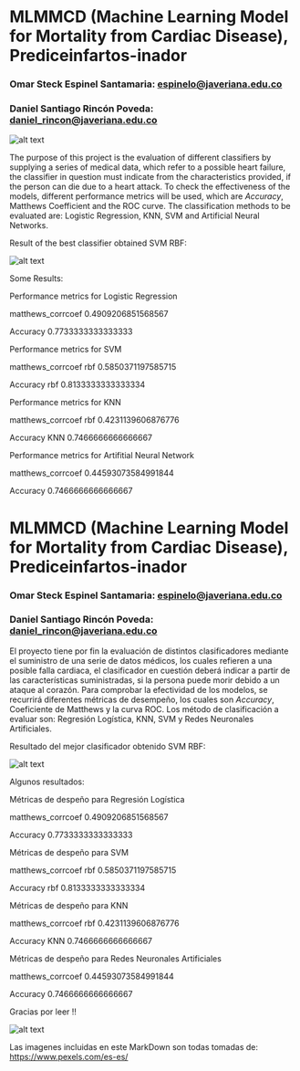# **MLMMCD (Machine Learning Model for Mortality from Cardiac Disease), Prediceinfartos-inador**
### Omar Steck Espinel Santamaria: espinelo@javeriana.edu.co
### Daniel Santiago Rincón Poveda: daniel_rincon@javeriana.edu.co
![alt text](https://images.pexels.com/photos/4386467/pexels-photo-4386467.jpeg?cs=srgb&dl=pexels-karolina-grabowska-4386467.jpg&fm=jpg)



The purpose of this project is the evaluation of different classifiers by supplying a series of medical data, which refer to a possible heart failure, the classifier in question must indicate from the characteristics provided, if the person can die due to a heart attack. To check the effectiveness of the models, different performance metrics will be used, which are *Accuracy*, Matthews Coefficient and the ROC curve. The classification methods to be evaluated are: Logistic Regression, KNN, SVM and Artificial Neural Networks.

Result of the best classifier obtained SVM RBF:

![alt text](https://64.media.tumblr.com/70b3828a28a765f1555391cd09845f7d/84e9a4f34a4488a5-9e/s500x750/70ff8ed20a1282ca72b409747bfef3b0673074d0.png)

Some Results:

Performance metrics for Logistic Regression

matthews_corrcoef 0.4909206851568567

Accuracy 0.7733333333333333


Performance metrics for SVM

matthews_corrcoef rbf 0.5850371197585715

Accuracy rbf 0.8133333333333334


Performance metrics for KNN

matthews_corrcoef rbf 0.4231139606876776

Accuracy KNN 0.7466666666666667


Performance metrics for Artifitial Neural Network

matthews_corrcoef 0.44593073584991844

Accuracy 0.7466666666666667


# **MLMMCD (Machine Learning Model for Mortality from Cardiac Disease), Prediceinfartos-inador**
### Omar Steck Espinel Santamaria: espinelo@javeriana.edu.co
### Daniel Santiago Rincón Poveda: daniel_rincon@javeriana.edu.co

El proyecto tiene por fin la evaluación de distintos clasificadores mediante el suministro de una serie de datos  médicos, los cuales refieren a una posible falla cardiaca, el clasificador en cuestión deberá indicar a partir de las características suministradas, si la persona puede morir debido a un ataque al corazón. Para comprobar la efectividad de los modelos, se recurrirá diferentes métricas de desempeño, los cuales son *Accuracy*, Coeficiente de Matthews y la curva ROC. Los método de clasificación a evaluar son: Regresión Logística, KNN, SVM y Redes Neuronales Artificiales.

Resultado del mejor clasificador obtenido SVM RBF:

![alt text](https://64.media.tumblr.com/70b3828a28a765f1555391cd09845f7d/84e9a4f34a4488a5-9e/s500x750/70ff8ed20a1282ca72b409747bfef3b0673074d0.png)


Algunos resultados:

Métricas de despeño para Regresión Logística

matthews_corrcoef 0.4909206851568567

Accuracy 0.7733333333333333


Métricas de despeño para SVM

matthews_corrcoef rbf 0.5850371197585715

Accuracy rbf 0.8133333333333334


Métricas de despeño para KNN

matthews_corrcoef rbf 0.4231139606876776

Accuracy KNN 0.7466666666666667


Métricas de despeño para Redes Neuronales Artificiales

matthews_corrcoef 0.44593073584991844

Accuracy 0.7466666666666667

Gracias por leer !!


![alt text](https://images.pexels.com/photos/4588071/pexels-photo-4588071.jpeg?auto=compress&cs=tinysrgb&dpr=2&h=650&w=940)

Las imagenes incluidas en este MarkDown son todas tomadas de: https://www.pexels.com/es-es/
